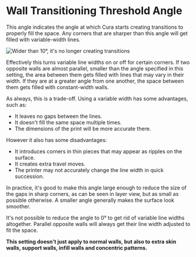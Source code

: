 Wall Transitioning Threshold Angle
====
This angle indicates the angle at which Cura starts creating transitions to properly fill the space. Any corners that are sharper than this angle will get filled with variable-width lines.

![Wider than 10°, it's no longer creating transitions](../images/wall_transition_angle.png)

Effectively this turns variable line widths on or off for certain corners. If two opposite walls are almost parallel, smaller than the angle specified in this setting, the area between them gets filled with lines that may vary in their width. If they are at a greater angle from one another, the space between them gets filled with constant-width walls.

As always, this is a trade-off. Using a variable width has some advantages, such as:
* It leaves no gaps between the lines.
* It doesn't fill the same space multiple times.
* The dimensions of the print will be more accurate there.

However it also has some disadvantages:
* It introduces corners in thin pieces that may appear as ripples on the surface.
* It creates extra travel moves.
* The printer may not accurately change the line width in quick succession.

In practice, it's good to make this angle large enough to reduce the size of the gaps in sharp corners, as can be seen in layer view, but as small as possible otherwise. A smaller angle generally makes the surface look smoother.

It's not possible to reduce the angle to 0° to get rid of variable line widths altogether. Parallel opposite walls will always get their line width adjusted to fit the space.

**This setting doesn't just apply to normal walls, but also to extra skin walls, support walls, infill walls and concentric patterns.**